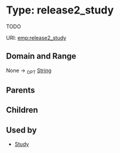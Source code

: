 
# Type: release2_study


TODO

URI: [emp:release2_study](https://microbiomedata/schema/emp/release2_study)


## Domain and Range

None ->  <sub>OPT</sub> [String](types/String.md)

## Parents


## Children


## Used by

 * [Study](Study.md)
